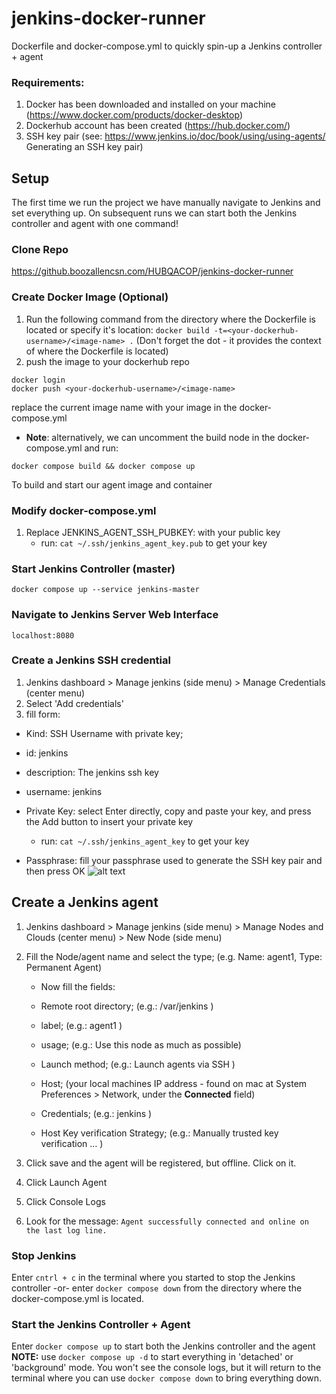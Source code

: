 # jenkins-docker-runner
Dockerfile and docker-compose.yml to quickly spin-up a Jenkins controller + agent

### Requirements:
1. Docker has been downloaded and installed on your machine (https://www.docker.com/products/docker-desktop)
2. Dockerhub account has been created (https://hub.docker.com/)
3. SSH key pair (see: https://www.jenkins.io/doc/book/using/using-agents/ Generating an SSH key pair)

## Setup
The first time we run the project we have manually navigate to Jenkins and set everything up. On subsequent runs we can start both the Jenkins controller and agent with one command! 
### Clone Repo
https://github.boozallencsn.com/HUBQACOP/jenkins-docker-runner

### Create Docker Image (Optional)
1. Run the following command from the directory where the Dockerfile is located or specify it's location:
`docker build -t=<your-dockerhub-username>/<image-name> .`
(Don't forget the dot - it provides the context of where the Dockerfile is located)
2. push the image to your dockerhub repo
````
docker login
docker push <your-dockerhub-username>/<image-name>
````
replace the current image name with your image in the docker-compose.yml
- **Note**: alternatively, we can uncomment the build node in the docker-compose.yml and run:
````
docker compose build && docker compose up
````
To build and start our agent image and container

### Modify docker-compose.yml 
1. Replace JENKINS_AGENT_SSH_PUBKEY: with your public key
    - run: `cat ~/.ssh/jenkins_agent_key.pub` to get your key

### Start Jenkins Controller (master)
````
docker compose up --service jenkins-master
````

### Navigate to Jenkins Server Web Interface
````
localhost:8080 
````
### Create a Jenkins SSH credential
1. Jenkins dashboard > Manage jenkins (side menu) > Manage Credentials (center menu)
2. Select 'Add credentials'
3. fill form:
- Kind: SSH Username with private key;
- id: jenkins
- description: The jenkins ssh key
- username: jenkins

- Private Key: select Enter directly, copy and paste your key, and press the Add button to insert your private key 
    - run: `cat ~/.ssh/jenkins_agent_key` to get your key

- Passphrase: fill your passphrase used to generate the SSH key pair and then press OK
![alt text](https://www.jenkins.io/doc/book/resources/node/credentials-3.png)

## Create a Jenkins agent
1. Jenkins dashboard > Manage jenkins (side menu) > Manage Nodes and Clouds (center menu) > New Node (side menu)
2. Fill the Node/agent name and select the type; (e.g. Name: agent1, Type: Permanent Agent)
   
   - Now fill the fields:
   
   - Remote root directory; (e.g.: /var/jenkins )
   
   - label; (e.g.: agent1 )
   
   - usage; (e.g.: Use this node as much as possible)
   
   - Launch method; (e.g.: Launch agents via SSH )
   
   - Host; (your local machines IP address - found on mac at System Preferences > Network, under the **Connected** field)
   
   - Credentials; (e.g.: jenkins )
   
   - Host Key verification Strategy; (e.g.: Manually trusted key verification …​ )
   
3. Click save and the agent will be registered, but offline. Click on it.
4. Click Launch Agent
5. Click Console Logs
6. Look for the message: `Agent successfully connected and online on the last log line.`

### Stop Jenkins
Enter `cntrl + c` in the terminal where you started to stop the Jenkins controller -or- enter `docker compose down` from the directory where the docker-compose.yml is located.

### Start the Jenkins Controller + Agent
Enter `docker compose up` to start both the Jenkins controller and the agent
**NOTE:** 
use `docker compose up -d` to start everything in 'detached' or 'background' mode. You won't see the console logs, but it will return to the terminal where you can use `docker compose down` to bring everything down.
